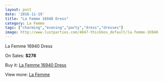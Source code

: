 ```yaml
---
layout: post
date: '2016-11-19'
title: "La Femme 16940 Dress"
category: La Femme
tags: ["charming","evening","party","dress","dresses"]
image: http://www.lustparties.com/4847-thickbox_default/la-femme-16940-dress.jpg
---
```

La Femme 16940 Dress

On Sales: **$278**
<a href="https://www.lustparties.com/en/la-femme/1616-la-femme-16940-dress.html"><amp-img layout="responsive" width="600" height="600" src="//www.lustparties.com/4847-thickbox_default/la-femme-16940-dress.jpg" alt="La Femme 16940 Dress 0" /></a>
<a href="https://www.lustparties.com/en/la-femme/1616-la-femme-16940-dress.html"><amp-img layout="responsive" width="600" height="600" src="//www.lustparties.com/4848-thickbox_default/la-femme-16940-dress.jpg" alt="La Femme 16940 Dress 1" /></a>

Buy it: [La Femme 16940 Dress](https://www.lustparties.com/en/la-femme/1616-la-femme-16940-dress.html "La Femme 16940 Dress")

View more: [La Femme](https://www.lustparties.com/en/4-la-femme "La Femme")